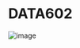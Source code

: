 # DATA602

![image](https://github.com/pujaroy280/DATA602/assets/62675121/c6170b56-b104-4507-87e1-4c152da15551)
